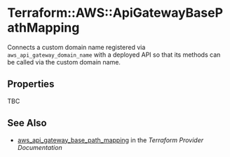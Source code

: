 # Terraform::AWS::ApiGatewayBasePathMapping

Connects a custom domain name registered via `aws_api_gateway_domain_name`
with a deployed API so that its methods can be called via the
custom domain name.

## Properties

TBC

## See Also

* [aws_api_gateway_base_path_mapping](https://www.terraform.io/docs/providers/aws/r/api_gateway_base_path_mapping.html) in the _Terraform Provider Documentation_